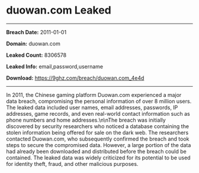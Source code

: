 # duowan.com Leaked

------------
**Breach Date:** 2011-01-01

**Domain:** duowan.com

**Leaked Count:** 8306578

**Leaked Info:** email,password,username

**Download:** https://9ghz.com/breach/duowan.com_4e4d

------------
In 2011, the Chinese gaming platform Duowan.com experienced a major data breach, compromising the personal information of over 8 million users. The leaked data included user names, email addresses, passwords, IP addresses, game records, and even real-world contact information such as phone numbers and home addresses.\n\nThe breach was initially discovered by security researchers who noticed a database containing the stolen information being offered for sale on the dark web. The researchers contacted Duowan.com, who subsequently confirmed the breach and took steps to secure the compromised data. However, a large portion of the data had already been downloaded and distributed before the breach could be contained. The leaked data was widely criticized for its potential to be used for identity theft, fraud, and other malicious purposes.
